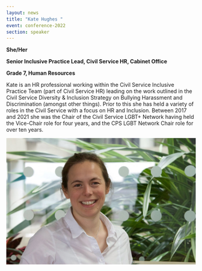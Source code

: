 ```yaml
---
layout: news
title: "Kate Hughes "
event: conference-2022
section: speaker
---
```

**S﻿he/Her**

**Senior Inclusive Practice Lead, Civil Service HR, Cabinet Office**

**G﻿rade 7, Human Resources**

Kate is an HR professional working within the Civil Service Inclusive Practice Team (part of Civil Service HR) leading on the work outlined in the Civil Service Diversity & Inclusion Strategy on Bullying Harassment and Discrimination (amongst other things). Prior to this she has held a variety of roles in the Civil Service with a focus on HR and Inclusion. Between 2017 and 2021 she was the Chair of the Civil Service LGBT+ Network having held the Vice-Chair role for four years, and the CPS LGBT Network Chair role for over ten years.

![](/assets/images/uploads/kate_hughes.jpeg)